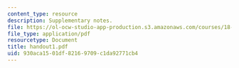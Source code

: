 ```yaml
---
content_type: resource
description: Supplementary notes.
file: https://ol-ocw-studio-app-production.s3.amazonaws.com/courses/18-075-advanced-calculus-for-engineers-fall-2004/930aca1501df82169709c1da92771cb4_handout1.pdf
file_type: application/pdf
resourcetype: Document
title: handout1.pdf
uid: 930aca15-01df-8216-9709-c1da92771cb4
---
```

